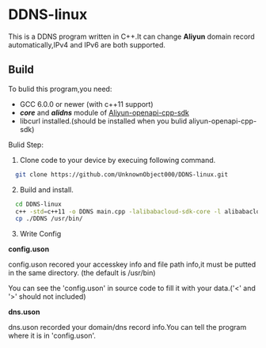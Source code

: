 # DDNS-linux 
This is a DDNS program written in C++.It can change **Aliyun** domain record automatically,IPv4 and IPv6 are both supported.

## Build
To bulid this program,you need:
  - GCC 6.0.0 or newer (with c++11 support)
  - ***core*** and ***alidns*** module of <a href="https://github.com/aliyun/aliyun-openapi-cpp-sdk">Aliyun-openapi-cpp-sdk</a>
  - libcurl installed.(should be installed when you bulid aliyun-openapi-cpp-sdk)

Bulid Step:
  1. Clone code to your device by execuing following command.
  ```bash
    git clone https://github.com/UnknownObject000/DDNS-linux.git
  ```
  2. Build and install.
  ```bash
    cd DDNS-linux
    c++ -std=c++11 -o DDNS main.cpp -lalibabacloud-sdk-core -l alibabacloud-sdk-alidns -lcurl
    cp ./DDNS /usr/bin/
  ```
  3. Write Config
  
   **config.uson**
    
   config.uson recored your accesskey info and file path info,it must be putted in the same directory. (the default is /usr/bin)
    
   You can see the 'config.uson' in source code to fill it with your data.('<' and '>' should not included)
    
   **dns.uson**
    
   dns.uson recorded your domain/dns record info.You can tell the program where it is in 'config.uson'.
